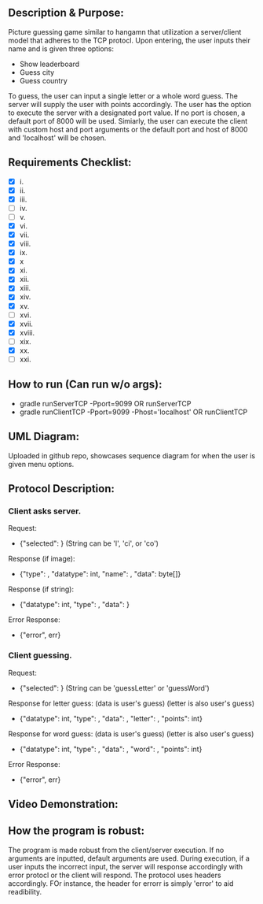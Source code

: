 ## Description & Purpose:

  Picture guessing game similar to hangamn that utilization a server/client model that adheres to the TCP protocl. Upon entering, the user inputs their name
  and is given three options:
  - Show leaderboard
  - Guess city
  - Guess country
  
  To guess, the user can input a single letter or a whole word guess. The server will supply the user with points accordingly. The user has the option to 
  execute the server with a designated port value. If no port is chosen, a default port of 8000 will be used. Simiarly, the user can execute the client with
  custom host and port arguments or the default port and host of 8000 and 'localhost' will be chosen.

## Requirements Checklist:
- [x] i.
- [x] ii.
- [x] iii.
- [ ] iv.
- [ ] v.
- [x] vi.
- [x] vii.
- [x] viii.
- [x] ix.
- [x] x
- [x] xi.
- [x] xii.
- [x] xiii.
- [x] xiv.
- [x] xv.
- [ ] xvi.
- [x] xvii.
- [x] xviii.
- [ ] xix.
- [x] xx.
- [ ] xxi.

## How to run (Can run w/o args):
- gradle runServerTCP -Pport=9099 OR runServerTCP
- gradle runClientTCP -Pport=9099 -Phost='localhost' OR runClientTCP


## UML Diagram:
  Uploaded in github repo, showcases sequence diagram for when the user is given menu options.

## Protocol Description:
### Client asks server.
Request:
- {"selected": <String>} (String can be 'l', 'ci', or 'co')
 
 Response (if image):
- {"type": <String>, "datatype": int, "name": <String>, "data": byte[]}
 
 Response (if string):
- {"datatype": int, "type": <String>, "data": <String>}
 
 Error Response:
- {"error", err}
### Client guessing.
Request:
- {"selected": <String>} (String can be 'guessLetter' or 'guessWord')
 
Response for letter guess: (data is user's guess) (letter is also user's guess)
- {"datatype": int, "type": <String>, "data": <String>, "letter": <String>, "points": int}
 
Response for word guess: (data is user's guess) (letter is also user's guess)
- {"datatype": int, "type": <String>, "data": <String>, "word": <String>, "points": int}
 
 Error Response:
- {"error", err}

## Video Demonstration:



## How the program is robust:
  
  The program is made robust from the client/server execution. If no arguments are inputted, default arguments are used.
  During execution, if a user inputs the incorrect input, the server will response accordingly with error protocl or the
  client will respond. The protocol uses headers accordingly. FOr instance, the header for errorr is simply 'error' to 
  aid readibility. 
  
  
  
  
